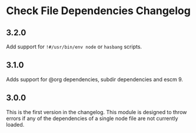 # Check File Dependencies Changelog

## 3.2.0

Add support for `!#/usr/bin/env node` or `hasbang` scripts.

## 3.1.0

Adds support for @org dependencies, subdir dependencies and escm 9.

## 3.0.0

This is the first version in the changelog. This module is designed to throw errors if any of the dependencies of a single node file are not currently loaded.
